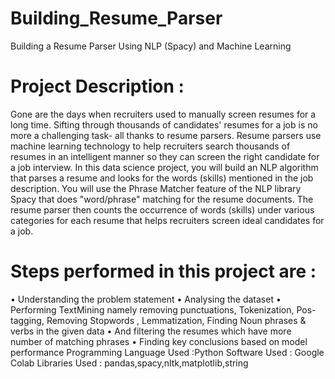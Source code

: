 # Building_Resume_Parser
Building a Resume Parser Using NLP (Spacy) and Machine Learning

# Project Description : 

Gone are the days when recruiters used to manually screen resumes for a long time. Sifting through thousands of candidates' resumes for a job is no more a challenging task- all thanks to resume parsers. Resume parsers use machine learning technology to help recruiters search thousands of resumes in an intelligent manner so they can screen the right candidate for a job interview. In this data science project, you will build an NLP algorithm that parses a resume and looks for the words (skills) mentioned in the job description. You will use the Phrase Matcher feature of the NLP library Spacy that does "word/phrase" matching for the resume documents. The resume parser then counts the occurrence of words (skills) under various categories for each resume that helps recruiters screen ideal candidates for a job.


# Steps performed in this project are :

•	Understanding the problem statement
•	Analysing the dataset
•	Performing TextMining namely removing punctuations, Tokenization, Pos-tagging, Removing Stopwords , Lemmatization, Finding Noun phrases & verbs in the given data
•	And filtering the resumes which have more number of matching phrases
•	Finding key conclusions based on model performance
Programming Language Used :Python
Software Used : Google Colab 
Libraries Used : pandas,spacy,nltk,matplotlib,string
